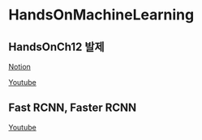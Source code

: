 # HandsOnMachineLearning

## HandsOnCh12 발제 
[Notion](https://www.notion.so/Chapter12-f57104155de447c688a88d31c5920090)

[Youtube](https://youtu.be/wQM802tZVRQ)

## Fast RCNN, Faster RCNN
[Youtube](https://youtu.be/GvJInPKQafs)
